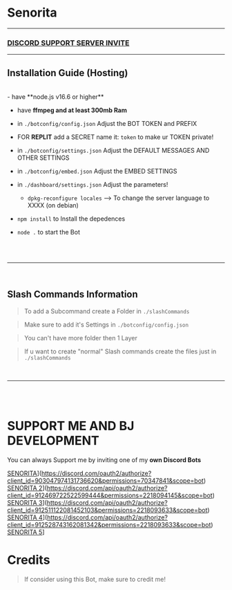 # Senorita


***



### [**DISCORD SUPPORT SERVER INVITE**](https://dsc.gg/servereclipse)

***

## Installation Guide (Hosting)

<br/>
- have **node.js v16.6 or higher**

- have **ffmpeg and at least 300mb Ram**

- in `./botconfig/config.json` Adjust the BOT TOKEN and PREFIX

- FOR **REPLIT** add a SECRET name it: `token` to make ur TOKEN private!

- in `./botconfig/settings.json` Adjust the DEFAULT MESSAGES AND OTHER SETTINGS

- in `./botconfig/embed.json` Adjust the EMBED SETTINGS

- in `./dashboard/settings.json` Adjust the parameters!

    - `dpkg-reconfigure locales` --> To change the server language to XXXX (on debian)

- `npm install` to Install the depedences

- `node .` to start the Bot

<br/>
<br/>

***

<br/>

## Slash Commands Information

> To add a Subcommand create a Folder in `./slashCommands`

> Make sure to add it's Settings in `./botconfig/config.json`

> You can't have more folder then 1 Layer

> If u want to create "normal" Slash commands create the files just in `./slashCommands`

<br/>

***

<br/>
<br/>

# SUPPORT ME AND BJ DEVELOPMENT

You can always Support me by inviting one of my **own Discord Bots**

[SENORITA](https://media.discordapp.net/attachments/911696260472393768/920764549693583431/senorita1.png)](https://discord.com/oauth2/authorize?client_id=903047974131736620&permissions=70347841&scope=bot)
[SENORITA 2](https://media.discordapp.net/attachments/911696260472393768/920780944623947836/senorita2.png)](https://discord.com/api/oauth2/authorize?client_id=912469722522599444&permissions=2218094145&scope=bot)
[SENORITA 3](https://media.discordapp.net/attachments/911696260472393768/920780944154198057/senorita3.png)](https://discord.com/api/oauth2/authorize?client_id=912511122081452103&permissions=2218093633&scope=bot)
[SENORITA 4](https://media.discordapp.net/attachments/911696260472393768/920780944376479814/senorita4.png)](https://discord.com/api/oauth2/authorize?client_id=912528743162081342&permissions=2218093633&scope=bot)
[SENORITA 5](https://media.discordapp.net/attachments/911696260472393768/920780943910895656/senorita5.png)]

# Credits

> If consider using this Bot, make sure to credit me!

